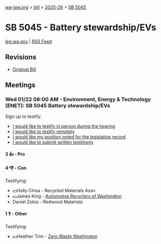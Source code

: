 [wa-law.org](/) > [bill](/bill/) > [2025-26](/bill/2025-26/) > [SB 5045](/bill/2025-26/sb/5045/)

# SB 5045 - Battery stewardship/EVs
[leg.wa.gov](https://app.leg.wa.gov/billsummary?BillNumber=5045&Year=2025&Initiative=false) | [RSS Feed](./rss.xml)

## Revisions
* [Original Bill](1/)

## Meetings
### Wed 01/22 08:00 AM - Environment, Energy & Technology (ENET): SB 5045 Battery stewardship/EVs
Sign up to testify:
* [I would like to testify in person during the hearing](https://app.leg.wa.gov/csi/Testifier/Add?chamber=House&mId=32453&aId=161928&caId=24949&tId=1)
* [I would like to testify remotely](https://app.leg.wa.gov/csi/Testifier/Add?chamber=House&mId=32453&aId=161928&caId=24949&tId=2)
* [I would like my position noted for the legislative record](https://app.leg.wa.gov/csi/Testifier/Add?chamber=House&mId=32453&aId=161928&caId=24949&tId=3)
* [I would like to submit written testimony](https://app.leg.wa.gov/csi/Testifier/Add?chamber=House&mId=32453&aId=161928&caId=24949&tId=4)

#### 3 👍 - Pro

#### 4 👎 - Con
Testifying:
* 💵Holly Chisa - Recycled Materials Assn
* 💵James King - [Automotive Recyclers of Washington](/org/automotive_recyclers_of_washington/)
* Daniel Zotos - Redwood Materials

#### 1 ❓ - Other
Testifying:
* 💵Heather Trim - [Zero Waste Washington](/org/zero_waste_washington/)
